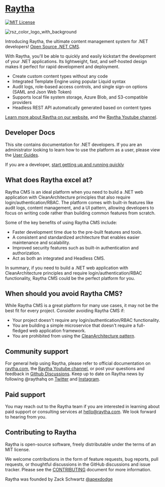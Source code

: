 # [Raytha](https://raytha.com)

[![MIT License](https://img.shields.io/badge/License-MIT-green.svg)](https://choosealicense.com/licenses/mit/)

![rsz_color_logo_with_background](https://user-images.githubusercontent.com/777005/210120197-61101dee-91c7-4628-8fb4-c0d701843704.png)

Introducing Raytha, the ultimate content management system for .NET developers! [Open Source .NET CMS](https://raytha.com).

With Raytha, you'll be able to quickly and easily kickstart the development of your .NET applications. Its lightweight, fast, and self-hosted design makes it perfect for rapid development and deployment.

* Create custom content types without any code
* Integrated Template Engine using popular Liquid syntax
* Audit logs, role-based access controls, and single sign-on options (SAML and Json Web Token)
* Supports local file system storage, Azure Blob, and S3-compatible providers
* Headless REST API automatically generated based on content types

[Learn more about Raytha on our website.](https://raytha.com) and the [Raytha Youtube channel](https://www.youtube.com/channel/UCuQtF2WwODs2DfZ4pV-2SfA).

## Developer Docs
This site contains documentation for .NET developers. If you are an administrator looking to learn how to use the platform as a user, please view the [User Guides](https://raytha.com/user-guide).

If you are a developer, [start getting up and running quickly](/articles/installation.html)

## What does Raytha excel at?
Raytha CMS is an ideal platform when you need to build a .NET web application with CleanArchitecture principles that also require login/authentication/RBAC. The platform comes with built-in features like audit logs, content management, and a UI pattern, allowing developers to focus on writing code rather than building common features from scratch.

Some of the key benefits of using Raytha CMS include:

* Faster development time due to the pre-built features and tools.
* A consistent and standardized architecture that enables easier maintenance and scalability.
* Improved security features such as built-in authentication and authorization.
* Act as both an integrated and Headless CMS.

In summary, if you need to build a .NET web application with CleanArchitecture principles and require login/authentication/RBAC functionality, Raytha CMS could be the perfect platform for you.

## When should you avoid Raytha CMS?
While Raytha CMS is a great platform for many use cases, it may not be the best fit for every project. Consider avoiding Raytha CMS if:

* Your project doesn't require any login/authentication/RBAC functionality.
* You are building a simple microservice that doesn't require a full-fledged web application framework.
* You are prohibited from using the [CleanArchitecture pattern](https://github.com/jasontaylordev/CleanArchitecture).

## Community support

For general help using Raytha, please refer to official documentation on [raytha.com](https://raytha.com), the [Raytha Youtube channel](https://www.youtube.com/channel/UCuQtF2WwODs2DfZ4pV-2SfA), or post your questions and feedback in [Github Discussions](https://github.com/RaythaHQ/raytha/discussions). Keep up to date on Raytha news by following @raythahq on [Twitter](https://twitter.com/raythahq) and [Instagram](https://instagram.com/raythahq).

## Paid support

You may reach out to the Raytha team if you are interested in learning about paid support or consulting services at hello@raytha.com. We look forward to hearing from you.

## Contributing to Raytha

Raytha is open-source software, freely distributable under the terms of an MIT license.

We welcome contributions in the form of feature requests, bug reports, pull requests, or thoughtful discussions in the GitHub discussions and issue tracker. Please see the [CONTRIBUTING](https://github.com/RaythaHQ/raytha/blob/main/CONTRIBUTING.md) document for more information.

Raytha was founded by Zack Schwartz [@apexdodge](https://twitter.com/apexdodge)